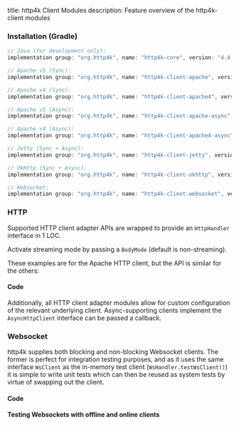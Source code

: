 title: http4k Client Modules
description: Feature overview of the http4k-client modules

### Installation (Gradle)

```groovy
// Java (for development only):
implementation group: "org.http4k", name: "http4k-core", version: "4.4.0.0"

// Apache v5 (Sync): 
implementation group: "org.http4k", name: "http4k-client-apache", version: "4.4.0.0"

// Apache v4 (Sync): 
implementation group: "org.http4k", name: "http4k-client-apache4", version: "4.4.0.0"

// Apache v5 (Async): 
implementation group: "org.http4k", name: "http4k-client-apache-async", version: "4.4.0.0"

// Apache v4 (Async): 
implementation group: "org.http4k", name: "http4k-client-apache4-async", version: "4.4.0.0"

// Jetty (Sync + Async): 
implementation group: "org.http4k", name: "http4k-client-jetty", version: "4.4.0.0"

// OkHttp (Sync + Async): 
implementation group: "org.http4k", name: "http4k-client-okhttp", version: "4.4.0.0"

// Websocket: 
implementation group: "org.http4k", name: "http4k-client-websocket", version: "4.4.0.0"
```

### HTTP
Supported HTTP client adapter APIs are wrapped to provide an `HttpHandler` interface in 1 LOC.

Activate streaming mode by passing a `BodyMode` (default is non-streaming).

These examples are for the Apache HTTP client, but the API is similar for the others:

#### Code [<img class="octocat"/>](https://github.com/http4k/http4k/blob/master/src/docs/guide/modules/clients/example_http.kt)

<script src="https://gist-it.appspot.com/https://github.com/http4k/http4k/blob/master/src/docs/guide/modules/clients/example_http.kt"></script>

Additionally, all HTTP client adapter modules allow for custom configuration of the relevant underlying client. Async-supporting clients implement the `AsyncHttpClient` interface can be passed a callback.

### Websocket
http4k supplies both blocking and non-blocking Websocket clients. The former is perfect for integration testing purposes, and as it uses the same interface `WsClient` as the in-memory test client (`WsHandler.testWsClient()`) it is simple to write unit tests which can then be reused as system tests by virtue of swapping out the client.

#### Code [<img class="octocat"/>](https://github.com/http4k/http4k/blob/master/src/docs/guide/modules/clients/example_websocket.kt)

<script src="https://gist-it.appspot.com/https://github.com/http4k/http4k/blob/master/src/docs/guide/modules/clients/example_websocket.kt"></script>

#### Testing Websockets with offline and online clients [<img class="octocat"/>](https://github.com/http4k/http4k/blob/master/src/docs/guide/modules/clients/TestingWebsockets.kt)

<script src="https://gist-it.appspot.com/https://github.com/http4k/http4k/blob/master/src/docs/guide/modules/clients/TestingWebsockets.kt"></script>
